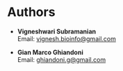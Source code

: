# Authors

- **Vigneshwari Subramanian**  
  Email: [vignesh.bioinfo@gmail.com](mailto:vignesh.bioinfo@gmail.com)

- **Gian Marco Ghiandoni**  
  Email: [ghiandoni.g@gmail.com](mailto:ghiandoni.g@gmail.com)
